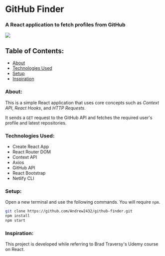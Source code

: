 # GitHub Finder
### A React application to fetch profiles from GitHub
![](https://img.shields.io/github/license/Andrew2432/github-finder)

## Table of Contents:
* [About](#about)
* [Technologies Used](#technologies-used)
* [Setup](#setup)
* [Inspiration](#inspiration)
  
### About:
This is a simple React application that uses core concepts such as _Context API_, _React Hooks_, and _HTTP Requests_.

It sends a `GET` request to the GitHub API and fetches the required user's profile and latest repositories.

### Technologies Used:
* Create React App
* React Router DOM
* Context API
* Axios
* GitHub API
* React Bootstrap
* Netlify CLI

### Setup:
Open a new terminal and use the following commands. You will require `npm`.
```bash
git clone https://github.com/Andrew2432/github-finder.git
npm install
npm start 
```

### Inspiration:
This project is developed while referring to Brad Traversy's Udemy course on React.
